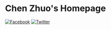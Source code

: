 # Chen Zhuo's Homepage

[![Facebook](https://img.shields.io/badge/Facebook-Chen%20Zhuo-blue.svg)](https://www.facebook.com/people/Zhuo-Chen/100000994848525)
[![Twitter](https://img.shields.io/badge/Twitter-Chen%20Joe-blue.svg)](https://twitter.com/stgerrard008)
